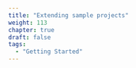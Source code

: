 ```yaml
---
title: "Extending sample projects"
weight: 113
chapter: true
draft: false
tags:
  - "Getting Started"
---
```

